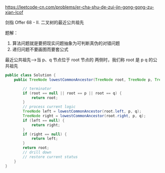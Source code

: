 https://leetcode-cn.com/problems/er-cha-shu-de-zui-jin-gong-gong-zu-xian-lcof

剑指 Offer 68 - II. 二叉树的最近公共祖先


题解：
1. 算法问题就是要把现实问题抽象为可判断真伪的对错问题
2. 递归问题不要画图而要套公式

最近公共祖先-->当 p、q 节点位于 root 节点的 两侧时，我们称 root 是 p q 的公共祖先

```java
public class Solution {
    public TreeNode lowestCommonAncestor(TreeNode root, TreeNode p, TreeNode q) {

        // terminator
        if (root == null || root == p || root == q) {
            return root;
        }
        // process current logic
        TreeNode left = lowestCommonAncestor(root.left, p, q);
        TreeNode right = lowestCommonAncestor(root.right, p, q);
        if (left == null) {
            return right;
        }
        if (right == null) {
            return left;
        }
        return root;
        // drill down
        // restore current status
    }
}
```